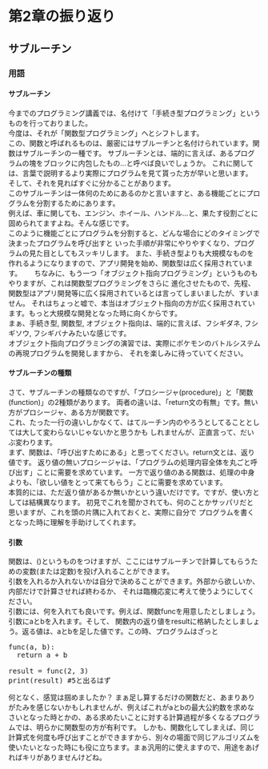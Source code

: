 # 第2章の振り返り

## サブルーチン
### 用語
#### サブルーチン
今までのプログラミング講義では、名付けて「手続き型プログラミング」というものを行っておりました。  
今度は、それが「関数型プログラミング」へとシフトします。  
この、関数と呼ばれるものは、厳密にはサブルーチンと名付けられています。関数はサブルーチンの一種です。
サブルーチンとは、端的に言えば、あるプログラムの塊をブロックに内包したもの…と呼べば良いでしょうか。
これに関しては、言葉で説明するより実際にプログラムを見て貰った方が早いと思います。  
そして、それを見ればすぐに分かることがあります。  
このサブルーチンは一体何のためにあるのかと言いますと、ある機能ごとにプログラムを分割するためにあります。  
例えば、車に関しても、エンジン、ホイール、ハンドル…と、果たす役割ごとに固められてますよね。そんな感じです。  
このように機能ごとにプログラムを分割すると、どんな場合にどのタイミングで決まったプログラムを呼び出すと
いった手順が非常にやりやすくなり、プログラムの見た目としてもスッキリします。
また、手続き型よりも大規模なものを作れるようになりますので、アプリ開発を始め、関数型は広く採用されています。　　
ちなみに、もう一つ「オブジェクト指向プログラミング」というものもやりますが、これは関数型プログラミングをさらに
進化させたもので、先程、関数型はアプリ開発等に広く採用されているとは言ってしまいましたが、すいません。
それはちょっと嘘で、本当はオブジェクト指向の方が広く採用されています。もっと大規模な開発となった時に向くからです。  
まぁ、手続き型, 関数型, オブジェクト指向は、端的に言えば、フシギダネ, フシギソウ, フシギバナみたいな感じです。  
オブジェクト指向プログラミングの演習では、実際にポケモンのバトルシステムの再現プログラムを開発しますから、
それを楽しみに待っていてください。

#### サブルーチンの種類
さて、サブルーチンの種類なのですが、「プロシージャ(procedure)」と「関数(function)」の2種類があります。
両者の違いは、「return文の有無」です。無い方がプロシージャ、ある方が関数です。  
これ、たった一行の違いしかなくて、はてルーチン内のやろうとしてることとしては大して変わらないじゃないかと思うかも
しれませんが、正直言って、だいぶ変わります。  
まず、関数は、「呼び出すためにある」と思ってください。return文とは、返り値です。
返り値の無いプロシージャは、「プログラムの処理内容全体を丸ごと呼び出す」ことに需要を求めています。
一方で返り値のある関数は、処理の中身よりも、「欲しい値をとって来てもらう」ことに需要を求めています。  
本質的には、ただ返り値があるか無いかという違いだけです。ですが、使い方としては結構異なります。
初見でこれを聞かされても、何のことかサッパリだと思いますが、これを頭の片隅に入れておくと、実際に自分で
プログラムを書くとなった時に理解を手助けしてくれます。

#### 引数
関数は、()というものをつけますが、ここにはサブルーチンで計算してもらうための変数(または定数)を投げ入れることができます。  
引数を入れるか入れないかは自分で決めることができます。外部から欲しいか、内部だけで計算させれば終わるか、
それは臨機応変に考えて使うようにしてください。  
引数には、何を入れても良いです。例えば、関数funcを用意したとしましょう。引数にaとbを入れます。そして、
関数内の返り値をresultに格納したとしましょう。返る値は、aとbを足した値です。この時、プログラムはざっと
<pre>
func(a, b):
  return a + b

result = func(2, 3)
print(result) #5と出るはず
</pre>
何となく、感覚は掴めましたか？
まぁ足し算するだけの関数だと、あまりありがたみを感じないかもしれませんが、例えばこれがaとbの最大公約数を求めなさいとなった時とかの、ある求めたいことに対する計算過程が多くなるプログラムでは、明らかに関数型の方が有利です。
しかも、関数化してしまえば、同じ計算式を何度も呼び出すことができますから、別々の場面で同じアルゴリズムを
使いたいとなった時にも役に立ちます。まぁ汎用的に使えますので、用途をあげればキリがありませんけどね。
